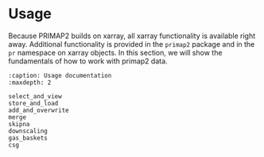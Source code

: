 # Usage
Because PRIMAP2 builds on xarray, all xarray functionality is available
right away.
Additional functionality is provided in the `primap2` package and
in the `pr` namespace on xarray objects.
In this section, we will show the fundamentals of how to work with primap2 data.


```{toctree}
:caption: Usage documentation
:maxdepth: 2

select_and_view
store_and_load
add_and_overwrite
merge
skipna
downscaling
gas_baskets
csg
```
